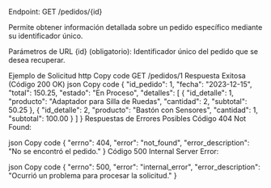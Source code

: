 Endpoint: GET /pedidos/{id}

Permite obtener información detallada sobre un pedido específico mediante su identificador único.

Parámetros de URL
{id} (obligatorio): Identificador único del pedido que se desea recuperar.

Ejemplo de Solicitud
http
Copy code
GET /pedidos/1
Respuesta Exitosa (Código 200 OK)
json
Copy code
{
  "id_pedido": 1,
  "fecha": "2023-12-15",
  "total": 150.25,
  "estado": "En Proceso",
  "detalles": [
    {
      "id_detalle": 1,
      "producto": "Adaptador para Silla de Ruedas",
      "cantidad": 2,
      "subtotal": 50.25
    },
    {
      "id_detalle": 2,
      "producto": "Bastón con Sensores",
      "cantidad": 1,
      "subtotal": 100.00
    }
  ]
}
Respuestas de Errores Posibles
Código 404 Not Found:

json
Copy code
{
  "errno": 404,
  "error": "not_found",
  "error_description": "No se encontró el pedido."
}
Código 500 Internal Server Error:

json
Copy code
{
  "errno": 500,
  "error": "internal_error",
  "error_description": "Ocurrió un problema para procesar la solicitud."
}